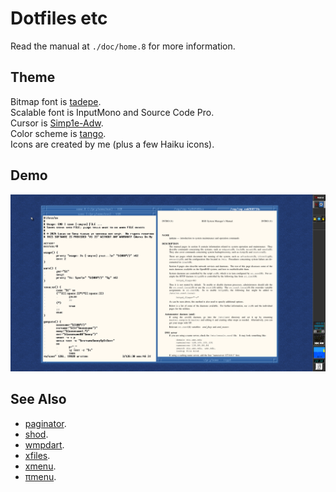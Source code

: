 # Dotfiles etc

Read the manual at `./doc/home.8` for more information.

## Theme

Bitmap font is [tadepe](https://github.com/phillbush/tadepe/).  
Scalable font is InputMono and Source Code Pro.  
Cursor is [Simp1e-Adw](https://gitlab.com/cursors/simp1e).  
Color scheme is [tango](https://en.wikipedia.org/wiki/Tango_Desktop_Project#Palette).  
Icons are created by me (plus a few Haiku icons).

## Demo

![demo](./demo.png)

## See Also

* [paginator](https://github.com/phillbush/paginator).
* [shod](https://github.com/phillbush/shod).
* [wmpdart](https://github.com/phillbush/wmpdart).
* [xfiles](https://github.com/phillbush/xfiles).
* [xmenu](https://github.com/phillbush/xmenu).
* [πmenu](https://github.com/phillbush/pmenu).
